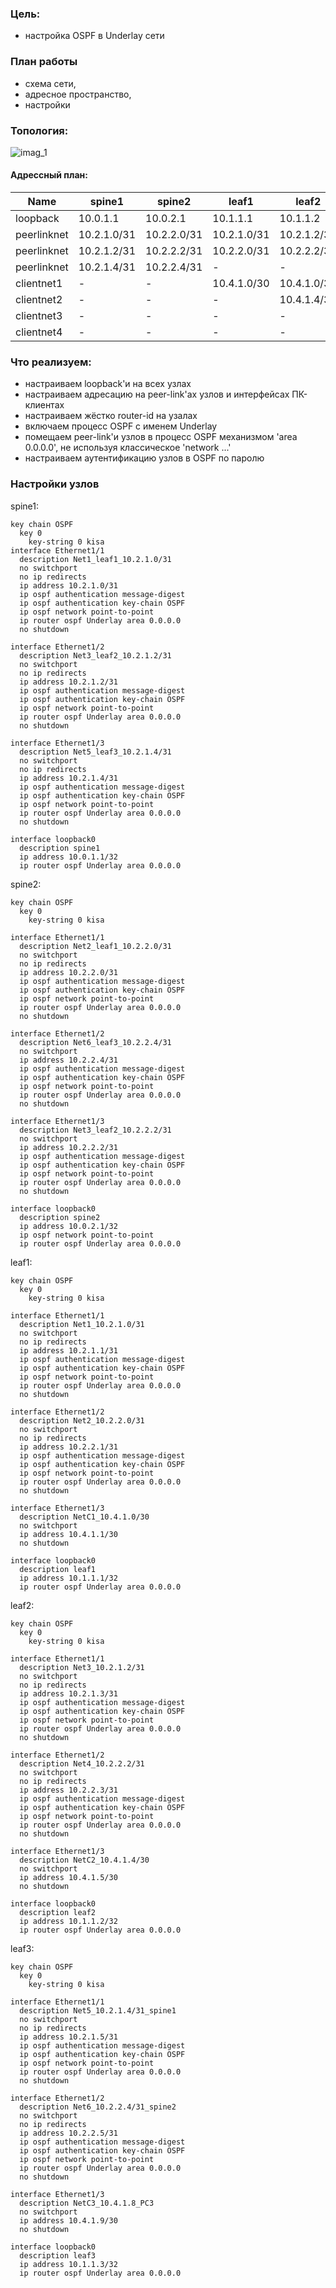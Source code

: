 ### Цель:
- настройка OSPF в Underlay сети

### План работы
- схема сети,
- адресное пространство,
- настройки

### Топология:
![imag_1](net_scheme.png)

#### Адрессный план:
Name|spine1|spine2|leaf1|leaf2|leaf3|server1|server2|server3|server4
|---|---|---|---|---|---|---|---|---|---|
loopback|10.0.1.1|10.0.2.1|10.1.1.1|10.1.1.2|10.1.1.3|-|-|-|-
peerlinknet|10.2.1.0/31|10.2.2.0/31|10.2.1.0/31|10.2.1.2/31|10.2.1.4/31|-|-|-|-
peerlinknet|10.2.1.2/31|10.2.2.2/31|10.2.2.0/31|10.2.2.2/31|10.2.2.4/31|-|-|-|-
peerlinknet|10.2.1.4/31|10.2.2.4/31|-|-|-|-|-|-|-
clientnet1|-|-|10.4.1.0/30|10.4.1.0/30|-|-|-|-|-|-|-
clientnet2|-|-|-|10.4.1.4/30|-|-|10.4.1.4/30|-|-
clientnet3|-|-|-|-|10.4.1.8/30|-|-|10.4.1.8/30|-
clientnet4|-|-|-|-|10.4.1.12/30|-|-|-|10.4.1.12/30

### Что реализуем:
- настраиваем loopback'и на всех узлах
- настраиваем адресацию на peer-link'ах узлов и интерфейсах ПК-клиентах
- настраиваем жёстко router-id на узалах
- включаем процесс OSPF с именем Underlay
- помещаем peer-link'и узлов в процесс OSPF механизмом  'area 0.0.0.0', не используя классическое 'network ...'
- настраиваем аутентификацию узлов в OSPF по паролю

### Настройки узлов
spine1:
```
key chain OSPF
  key 0
    key-string 0 kisa
interface Ethernet1/1
  description Net1_leaf1_10.2.1.0/31
  no switchport
  no ip redirects
  ip address 10.2.1.0/31
  ip ospf authentication message-digest
  ip ospf authentication key-chain OSPF
  ip ospf network point-to-point
  ip router ospf Underlay area 0.0.0.0
  no shutdown

interface Ethernet1/2
  description Net3_leaf2_10.2.1.2/31
  no switchport
  no ip redirects
  ip address 10.2.1.2/31
  ip ospf authentication message-digest
  ip ospf authentication key-chain OSPF
  ip ospf network point-to-point
  ip router ospf Underlay area 0.0.0.0
  no shutdown

interface Ethernet1/3
  description Net5_leaf3_10.2.1.4/31
  no switchport
  no ip redirects
  ip address 10.2.1.4/31
  ip ospf authentication message-digest
  ip ospf authentication key-chain OSPF
  ip ospf network point-to-point
  ip router ospf Underlay area 0.0.0.0
  no shutdown
  
interface loopback0
  description spine1
  ip address 10.0.1.1/32
  ip router ospf Underlay area 0.0.0.0
```
spine2:

```
key chain OSPF
  key 0
    key-string 0 kisa
    
interface Ethernet1/1
  description Net2_leaf1_10.2.2.0/31
  no switchport
  no ip redirects
  ip address 10.2.2.0/31
  ip ospf authentication message-digest
  ip ospf authentication key-chain OSPF
  ip ospf network point-to-point
  ip router ospf Underlay area 0.0.0.0
  no shutdown

interface Ethernet1/2
  description Net6_leaf3_10.2.2.4/31
  no switchport
  ip address 10.2.2.4/31
  ip ospf authentication message-digest
  ip ospf authentication key-chain OSPF
  ip ospf network point-to-point
  ip router ospf Underlay area 0.0.0.0
  no shutdown

interface Ethernet1/3
  description Net3_leaf2_10.2.2.2/31
  no switchport
  ip address 10.2.2.2/31
  ip ospf authentication message-digest
  ip ospf authentication key-chain OSPF
  ip ospf network point-to-point
  ip router ospf Underlay area 0.0.0.0
  no shutdown

interface loopback0
  description spine2
  ip address 10.0.2.1/32
  ip ospf network point-to-point
  ip router ospf Underlay area 0.0.0.0
```

leaf1:
```
key chain OSPF
  key 0
    key-string 0 kisa

interface Ethernet1/1
  description Net1_10.2.1.0/31
  no switchport
  no ip redirects
  ip address 10.2.1.1/31
  ip ospf authentication message-digest
  ip ospf authentication key-chain OSPF
  ip ospf network point-to-point
  ip router ospf Underlay area 0.0.0.0
  no shutdown

interface Ethernet1/2
  description Net2_10.2.2.0/31
  no switchport
  no ip redirects
  ip address 10.2.2.1/31
  ip ospf authentication message-digest
  ip ospf authentication key-chain OSPF
  ip ospf network point-to-point
  ip router ospf Underlay area 0.0.0.0
  no shutdown

interface Ethernet1/3
  description NetC1_10.4.1.0/30
  no switchport
  ip address 10.4.1.1/30
  no shutdown
  
interface loopback0
  description leaf1
  ip address 10.1.1.1/32
  ip router ospf Underlay area 0.0.0.0
```
leaf2:
```
key chain OSPF
  key 0
    key-string 0 kisa

interface Ethernet1/1
  description Net3_10.2.1.2/31
  no switchport
  no ip redirects
  ip address 10.2.1.3/31
  ip ospf authentication message-digest
  ip ospf authentication key-chain OSPF
  ip ospf network point-to-point
  ip router ospf Underlay area 0.0.0.0
  no shutdown

interface Ethernet1/2
  description Net4_10.2.2.2/31
  no switchport
  no ip redirects
  ip address 10.2.2.3/31
  ip ospf authentication message-digest
  ip ospf authentication key-chain OSPF
  ip ospf network point-to-point
  ip router ospf Underlay area 0.0.0.0
  no shutdown

interface Ethernet1/3
  description NetC2_10.4.1.4/30
  no switchport
  ip address 10.4.1.5/30
  no shutdown

interface loopback0
  description leaf2
  ip address 10.1.1.2/32
  ip router ospf Underlay area 0.0.0.0

```

leaf3:
```
key chain OSPF
  key 0
    key-string 0 kisa

interface Ethernet1/1
  description Net5_10.2.1.4/31_spine1
  no switchport
  no ip redirects
  ip address 10.2.1.5/31
  ip ospf authentication message-digest
  ip ospf authentication key-chain OSPF
  ip ospf network point-to-point
  ip router ospf Underlay area 0.0.0.0
  no shutdown

interface Ethernet1/2
  description Net6_10.2.2.4/31_spine2
  no switchport
  no ip redirects
  ip address 10.2.2.5/31
  ip ospf authentication message-digest
  ip ospf authentication key-chain OSPF
  ip ospf network point-to-point
  ip router ospf Underlay area 0.0.0.0
  no shutdown

interface Ethernet1/3
  description NetC3_10.4.1.8_PC3
  no switchport
  ip address 10.4.1.9/30
  no shutdown

interface loopback0
  description leaf3
  ip address 10.1.1.3/32
  ip router ospf Underlay area 0.0.0.0

```

